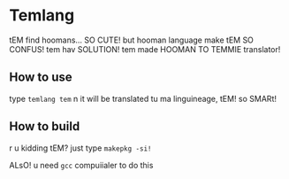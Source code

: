 # Temlang 
tEM find hoomans... SO CUTE! but hooman language make tEM SO CONFUS! tem hav SOLUTION! tem made HOOMAN TO TEMMIE translator!

## How to use
type ```temlang tem``` n it will be translated tu ma linguineage, tEM! so SMARt!

## How to build
r u kidding tEM? just type ```makepkg -si!```

ALsO! u need ```gcc``` compuiialer to do this
